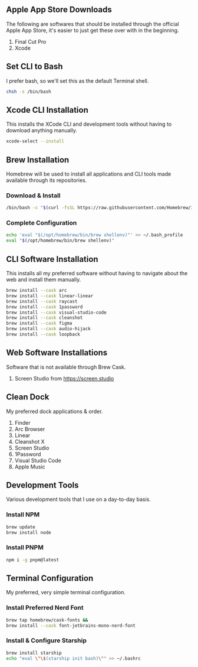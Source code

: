 ## Apple App Store Downloads
The following are softwares that should be installed through the official Apple App Store, it's easier to just get these over with in the beginning.

1. Final Cut Pro
2. Xcode

## Set CLI to Bash
I prefer bash, so we'll set this as the default Terminal shell.

```sh
chsh -s /bin/bash
```

## Xcode CLI Installation
This installs the XCode CLI and development tools without having to download anything manually.

```bash
xcode-select --install
```

## Brew Installation
Homebrew will be used to install all applications and CLI tools made available through its repositories.

### Download & Install
```bash
/bin/bash -c "$(curl -fsSL https://raw.githubusercontent.com/Homebrew/install/HEAD/install.sh)"
```

### Complete Configuration

```bash
echo 'eval "$(/opt/homebrew/bin/brew shellenv)"' >> ~/.bash_profile
eval "$(/opt/homebrew/bin/brew shellenv)"
```

## CLI Software Installation
This installs all my preferred software without having to navigate about the web and install them manually.

```bash
brew install --cask arc
brew install --cask linear-linear
brew install --cask raycast
brew install --cask 1password
brew install --cask visual-studio-code
brew install --cask cleanshot
brew install --cask figma
brew install --cask audio-hijack
brew install --cask loopback
```

## Web Software Installations
Software that is not available through Brew Cask.

1. Screen Studio from https://screen.studio

## Clean Dock
My preferred dock applications & order.

1. Finder
2. Arc Browser
3. Linear
4. Cleanshot X
5. Screen Studio
6. 1Password
7. Visual Studio Code
8. Apple Music

## Development Tools
Various development tools that I use on a day-to-day basis.

### Install NPM

```bash
brew update
brew install node
```

### Install PNPM

```bash
npm i -g pnpm@latest
```

## Terminal Configuration
My preferred, very simple terminal configuration.

### Install Preferred Nerd Font

```bash
brew tap homebrew/cask-fonts &&
brew install --cask font-jetbrains-mono-nerd-font 
```

### Install & Configure Starship

```bash
brew install starship
echo "eval \"\$(starship init bash)\"" >> ~/.bashrc
```

